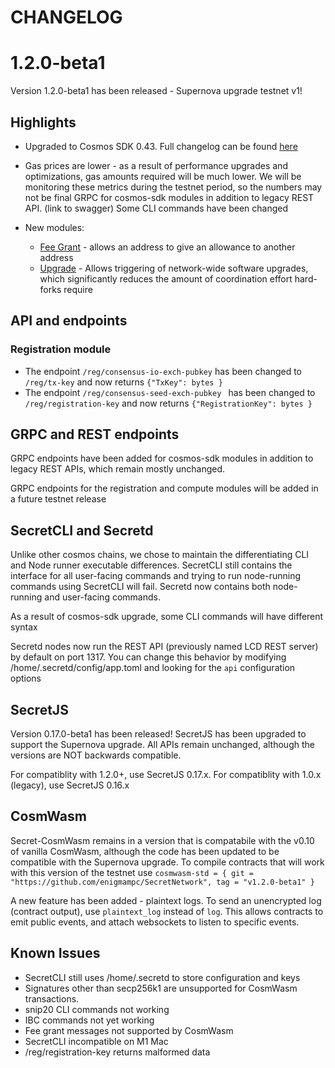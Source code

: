 # CHANGELOG

# 1.2.0-beta1

Version 1.2.0-beta1 has been released - Supernova upgrade testnet v1!

## Highlights

* Upgraded to Cosmos SDK 0.43. Full changelog can be found [here](https://github.com/cosmos/cosmos-sdk/blob/v0.43.0/CHANGELOG.md)

* Gas prices are lower - as a result of performance upgrades and optimizations, gas amounts required will be much lower. We will be monitoring these metrics during the testnet period, so the numbers may not be final
GRPC for cosmos-sdk modules in addition to legacy REST API. (link to swagger)
Some CLI commands have been changed

* New modules:

    * [Fee Grant](https://docs.cosmos.network/master/modules/feegrant/) - allows an address to give an allowance to another address
    * [Upgrade](https://docs.cosmos.network/master/modules/upgrade/) - Allows triggering of network-wide software upgrades, which significantly reduces the amount of coordination effort hard-forks require
    
## API and endpoints

### Registration module

* The endpoint `/reg/consensus-io-exch-pubkey` has been changed to `/reg/tx-key` and now returns `{"TxKey": bytes }`
* The endpoint `/reg/consensus-seed-exch-pubkey ` has been changed to `/reg/registration-key` and now returns `{"RegistrationKey": bytes }`

## GRPC and REST endpoints

GRPC endpoints have been added for cosmos-sdk modules in addition to legacy REST APIs, which remain mostly unchanged.

GRPC endpoints for the registration and compute modules will be added in a future testnet release

## SecretCLI and Secretd

Unlike other cosmos chains, we chose to maintain the differentiating CLI and Node runner executable differences.
SecretCLI still contains the interface for all user-facing commands and trying to run node-running commands using SecretCLI will fail.
Secretd now contains both node-running and user-facing commands.

As a result of cosmos-sdk upgrade, some CLI commands will have different syntax

Secretd nodes now run the REST API (previously named LCD REST server) by default on port 1317. You can change this behavior by
modifying /home/.secretd/config/app.toml and looking for the `api` configuration options

## SecretJS

Version 0.17.0-beta1 has been released!
SecretJS has been upgraded to support the Supernova upgrade.
All APIs remain unchanged, although the versions are NOT backwards compatible.

For compatiblity with 1.2.0+, use SecretJS 0.17.x.
For compatiblity with 1.0.x (legacy), use SecretJS 0.16.x

## CosmWasm

Secret-CosmWasm remains in a version that is compatabile with the v0.10 of vanilla CosmWasm, although the code has been 
updated to be compatible with the Supernova upgrade. To compile contracts that will work with this version of the testnet
use `cosmwasm-std = { git = "https://github.com/enigmampc/SecretNetwork", tag = "v1.2.0-beta1" }`

A new feature has been added - plaintext logs. To send an unencrypted log (contract output), use `plaintext_log` instead of `log`.
This allows contracts to emit public events, and attach websockets to listen to specific events.

## Known Issues

* SecretCLI still uses /home/.secretd to store configuration and keys
* Signatures other than secp256k1 are unsupported for CosmWasm transactions.
* snip20 CLI commands not working
* IBC commands not yet working
* Fee grant messages not supported by CosmWasm
* SecretCLI incompatible on M1 Mac
* /reg/registration-key returns malformed data